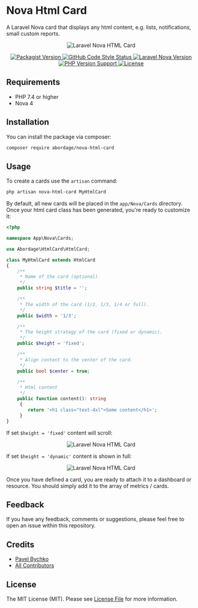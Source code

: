 # Nova Html Card

A Laravel Nova card that displays any html content, e.g. lists, notifications, small custom reports.

<p style="text-align: center;" align="center">
<img alt="Laravel Nova HTML Card" src="https://github.com/abordage/nova-html-card/blob/master/docs/images/abordage-nova-html-card.png?raw=true">
</p>


<p style="text-align: center;" align="center">

<a href="https://packagist.org/packages/abordage/nova-html-card" title="Packagist version">
    <img alt="Packagist Version" src="https://img.shields.io/packagist/v/abordage/nova-html-card">
</a>

<a href="https://github.com/abordage/nova-html-card/actions/workflows/php-cs-fixer.yml" title="GitHub Code Style Status">
    <img alt="GitHub Code Style Status" src="https://img.shields.io/github/actions/workflow/status/abordage/nova-html-card/php-cs-fixer.yml?label=code%20style">
</a>

<a href="https://nova.laravel.com/docs/4.0/" title="Laravel Nova Version">
    <img alt="Laravel Nova Version" src="https://img.shields.io/badge/laravel%20nova-4.0-1DA5E7">
</a>

<a href="https://www.php.net/" title="PHP version">
    <img alt="PHP Version Support" src="https://img.shields.io/packagist/php-v/abordage/nova-html-card">
</a>

<a href="https://github.com/abordage/nova-html-card/blob/master/LICENSE.md" title="License">
    <img alt="License" src="https://img.shields.io/github/license/abordage/nova-html-card">
</a>


</p>

## Requirements
- PHP 7.4 or higher
- Nova 4

## Installation

You can install the package via composer:

```bash
composer require abordage/nova-html-card
```

## Usage

To create a cards use the `artisan` command:

```bash
php artisan nova-html-card MyHtmlCard
```
By default, all new cards will be placed in the `app/Nova/Cards` directory. Once your html card class has been generated, 
you're ready to customize it:

```php
<?php

namespace App\Nova\Cards;

use Abordage\HtmlCard\HtmlCard;

class MyHtmlCard extends HtmlCard
{
    /**
     * Name of the card (optional)
     */
    public string $title = '';

    /**
     * The width of the card (1/2, 1/3, 1/4 or full).
     */
    public $width = '1/3';

    /**
     * The height strategy of the card (fixed or dynamic).
     */
    public $height = 'fixed';

    /**
     * Align content to the center of the card.
     */
    public bool $center = true;

    /**
     * Html content
     */
    public function content(): string
     {
        return '<h1 class="text-4xl">Some content</h1>';
     }
}

```
If set `$height = 'fixed'` content will scroll:

<p style="text-align: center;" align="center">
<img alt="Laravel Nova HTML Card" src="https://github.com/abordage/nova-html-card/blob/master/docs/images/abordage-nova-html-card-height-fixed.gif?raw=true">
</p>

If set `$height = 'dynamic'` content is shown in full:

<p style="text-align: center;" align="center">
<img alt="Laravel Nova HTML Card" src="https://github.com/abordage/nova-html-card/blob/master/docs/images/abordage-nova-html-card-height-dynamic.png?raw=true">
</p>

Once you have defined a card, you are ready to attach it to a dashboard or resource. You should simply add it to the array of metrics / cards.




## Feedback
If you have any feedback, comments or suggestions, please feel free to open an issue within this repository.

## Credits

- [Pavel Bychko](https://github.com/abordage)
- [All Contributors](https://github.com/abordage/nova-html-card/graphs/contributors)

## License

The MIT License (MIT). Please see [License File](LICENSE.md) for more information.
